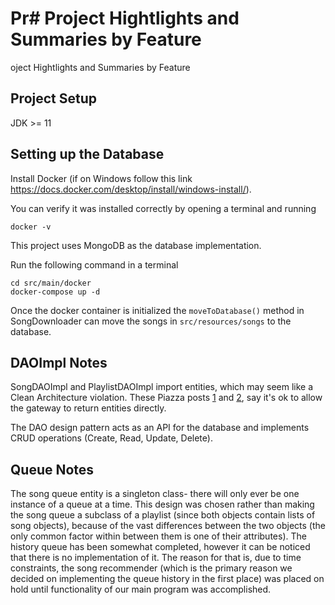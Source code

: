 # Pr# Project Hightlights and Summaries by Feature
oject Hightlights and Summaries by Feature

## Project Setup
JDK >= 11

## Setting up the Database
Install Docker (if on Windows follow this link https://docs.docker.com/desktop/install/windows-install/). 

You can verify it was installed correctly by opening a terminal and running

```docker -v```

This project uses MongoDB as the database implementation.

Run the following command in a terminal

```
cd src/main/docker
docker-compose up -d
```

Once the docker container is initialized the `moveToDatabase()` method in SongDownloader can move the songs in `src/resources/songs` to the database.

## DAOImpl Notes
SongDAOImpl and PlaylistDAOImpl import entities, which may seem like a Clean Architecture violation. These Piazza posts [1](https://piazza.com/class/l5v1b8gfz6b60m/post/557) and [2](https://piazza.com/class/l5v1b8gfz6b60m/post/320), say it's ok
to allow the gateway to return entities directly.

The DAO design pattern acts as an API for the database and implements CRUD operations (Create, Read, Update, Delete).

## Queue Notes
The song queue entity is a singleton class- there will only ever be one instance of a queue at a time. This design was chosen rather than making the song queue a subclass of a playlist (since both objects contain lists of song objects), because of the vast differences between the two objects (the only common factor within between them is one of their attributes).
The history queue has been somewhat completed, however it can be noticed that there is no implementation of it. The reason for that is, due to time constraints, the song recommender (which is the primary reason we decided on implementing the queue history in the first place) was placed on hold until functionality of our main program was accomplished.


